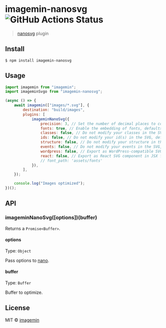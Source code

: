 # imagemin-nanosvg ![GitHub Actions Status](https://github.com/oliver-la/imagemin-nanosvg/workflows/test/badge.svg?branch=master)

> [nanosvg](https://vecta.io/nano) plugin

## Install

```
$ npm install imagemin-nanosvg
```

## Usage

```js
import imagemin from "imagemin";
import imageminSvgo from "imagemin-nanosvg";

(async () => {
	await imagemin(["images/*.svg"], {
		destination: "build/images",
		plugins: [
			imageminNanoSvg({
				precision: 3, // Set the number of decimal places to compress for numerical values, defaults to 3.
				fonts: true, // Enable the embedding of fonts, defaults to true. If enabled, will embed fonts into the SVG, if text and fonts are detected. Fonts must be available on Google fonts.
				classes: false, // Do not modify your classes in the SVG, defaults to false.
				ids: false, // Do not modify your id(s) in the SVG, defaults to false.
				structure: false, // Do not modify your structure in the SVG, defaults to false.
				events: false, // Do not modify your events in the SVG, defaults to false.
				wordpress: false, // Export as WordPress-compatible SVG, defaults to false.
				react: false, // Export as React SVG component in JSX file format, defaults to false.
				// font_path: 'assets/fonts'
			}),
		],
	});

	console.log("Images optimized");
})();
```

## API

### imageminNanoSvg([options])(buffer)

Returns a `Promise<Buffer>`.

#### options

Type: `Object`

Pass options to [nano](https://www.npmjs.com/package/nanosvg).

#### buffer

Type: `Buffer`

Buffer to optimize.

## License

MIT © [imagemin](https://github.com/imagemin)
